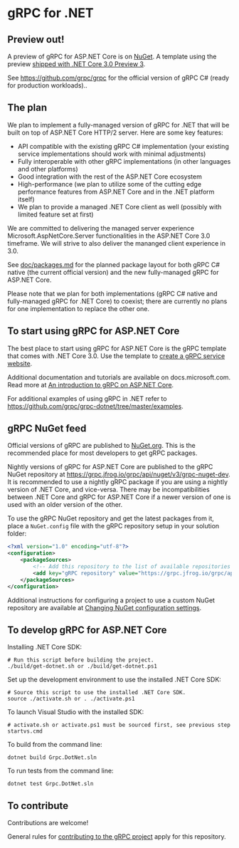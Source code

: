 # gRPC for .NET

## Preview out!

A preview of gRPC for ASP.NET Core is on [NuGet](https://www.nuget.org/packages/Grpc.AspNetCore.Server). A template using the preview [shipped with .NET Core 3.0 Preview 3](https://devblogs.microsoft.com/aspnet/asp-net-core-updates-in-net-core-3-0-preview-3/).

See https://github.com/grpc/grpc for the official version of gRPC C# (ready for production workloads)..

## The plan

We plan to implement a fully-managed version of gRPC for .NET that will be built on top of ASP.NET Core HTTP/2 server.
Here are some key features:
- API compatible with the existing gRPC C# implementation (your existing service implementations should work with minimal adjustments)
- Fully interoperable with other gRPC implementations (in other languages and other platforms)
- Good integration with the rest of the ASP.NET Core ecosystem
- High-performance (we plan to utilize some of the cutting edge performance features from ASP.NET Core and in the .NET platform itself)
- We plan to provide a managed .NET Core client as well (possibly with limited feature set at first)

We are committed to delivering the managed server experience Microsoft.AspNetCore.Server functionalities in the ASP.NET Core 3.0 timeframe. We will strive to also deliver the mananged client experience in 3.0.

See [doc/packages.md](doc/packages.md) for the planned package layout for both gRPC C# native (the current official version) and the new fully-managed gRPC for ASP.NET Core.

Please note that we plan for both implementations (gRPC C# native and fully-managed gRPC for .NET Core) to coexist; there are currently no plans for one implementation to replace the other one.

## To start using gRPC for ASP.NET Core

The best place to start using gRPC for ASP.NET Core is the gRPC template that comes with .NET Core 3.0. Use the template to [create a gRPC service website](https://docs.microsoft.com/en-us/aspnet/core/tutorials/grpc/grpc-start).

Additional documentation and tutorials are available on docs.microsoft.com. Read more at [An introduction to gRPC on ASP.NET Core](https://docs.microsoft.com/en-us/aspnet/core/grpc/).

For additional examples of using gRPC in .NET refer to https://github.com/grpc/grpc-dotnet/tree/master/examples.

## gRPC NuGet feed

Official versions of gRPC are published to [NuGet.org](https://www.nuget.org/profiles/grpc-packages). This is the recommended place for most developers to get gRPC packages.

Nightly versions of gRPC for ASP.NET Core are published to the gRPC NuGet repository at https://grpc.jfrog.io/grpc/api/nuget/v3/grpc-nuget-dev. It is recommended to use a nightly gRPC package if you are using a nightly version of .NET Core, and vice-versa. There may be incompatibilities between .NET Core and gRPC for ASP.NET Core if a newer version of one is used with an older version of the other.

To use the gRPC NuGet repository and get the latest packages from it, place a `NuGet.config` file with the gRPC repository setup in your solution folder:

```xml
<?xml version="1.0" encoding="utf-8"?>
<configuration>
    <packageSources>
        <!-- Add this repository to the list of available repositories -->
        <add key="gRPC repository" value="https://grpc.jfrog.io/grpc/api/nuget/v3/grpc-nuget-dev" />
    </packageSources>
</configuration>
```

Additional instructions for configuring a project to use a custom NuGet repository are available at [Changing NuGet configuration settings](https://docs.microsoft.com/en-us/nuget/consume-packages/configuring-nuget-behavior#changing-config-settings).

## To develop gRPC for ASP.NET Core

Installing .NET Core SDK:
```
# Run this script before building the project.
./build/get-dotnet.sh or ./build/get-dotnet.ps1
```

Set up the development environment to use the installed .NET Core SDK:
```
# Source this script to use the installed .NET Core SDK.
source ./activate.sh or . ./activate.ps1
```
To launch Visual Studio with the installed SDK:
```
# activate.sh or activate.ps1 must be sourced first, see previous step
startvs.cmd
```

To build from the command line:
```
dotnet build Grpc.DotNet.sln
```

To run tests from the command line:
```
dotnet test Grpc.DotNet.sln
```

## To contribute

Contributions are welcome!

General rules for [contributing to the gRPC project](https://github.com/grpc/grpc/blob/master/CONTRIBUTING.md) apply for this repository.
